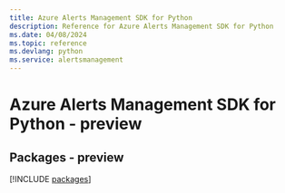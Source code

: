 ```yaml
---
title: Azure Alerts Management SDK for Python
description: Reference for Azure Alerts Management SDK for Python
ms.date: 04/08/2024
ms.topic: reference
ms.devlang: python
ms.service: alertsmanagement
---
```

# Azure Alerts Management SDK for Python - preview
## Packages - preview
[!INCLUDE [packages](alerts-management-index.md)]